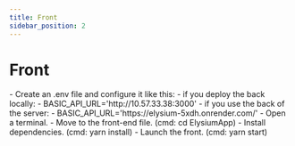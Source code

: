 ```yaml
---
title: Front
sidebar_position: 2
---
```


# Front

<div>
    - Create an .env file and configure it like this:
        - if you deploy the back locally: 
		    - BASIC_API_URL='http://10.57.33.38:3000'
        - if you use the back of the server: 
		    - BASIC_API_URL='https://elysium-5xdh.onrender.com/'
    - Open a terminal.
    - Move to the front-end file. (cmd: cd ElysiumApp)
    - Install dependencies. (cmd: yarn install)
    - Launch the front. (cmd: yarn start)
</div>
